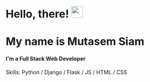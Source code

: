 # Hello, there! <img src="https://raw.githubusercontent.com/MartinHeinz/MartinHeinz/master/wave.gif" width="30px">
# My name is Mutasem Siam
#### I'm a Full Stack Web Developer

Skills: Python / Django / Flask / JS / HTML / CSS
<!--
**mutasemsiam/mutasemsiam** is a ✨ _special_ ✨ repository because its `README.md` (this file) appears on your GitHub profile.

Here are some ideas to get you started:

- 🔭 I’m currently working on ...
- 🌱 I’m currently learning ...
- 👯 I’m looking to collaborate on ...
- 🤔 I’m looking for help with ...
- 💬 Ask me about ...
- 📫 How to reach me: ...
- 😄 Pronouns: ...
- ⚡ Fun fact: ...
-->
